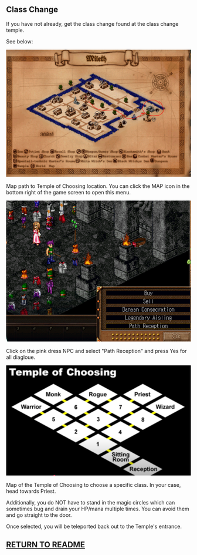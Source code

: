 
## Class Change

If you have not already, get the class change found at the class change temple.

See below:

<img src="../media/path_to_temple_of_choose.PNG" alt="Path To Temple of Choose" width="512"/></img>

Map path to Temple of Choosing location. You can click the MAP icon in the bottom right of the game screen to open this menu.

<img src="../media/class_sel_widget.png" alt="Path Reception Button in UI" width="512"/></img>

Click on the pink dress NPC and select "Path Reception" and press Yes for all diagloue.

<img src="../media/temple_of_choosing.png" alt="Temple of Choosing Options" width="512"/></img>

Map of the Temple of Choosing to choose a specific class. In your case, head towards Priest.

Additionally, you do NOT have to stand in the magic circles which can sometimes bug and drain your HP/mana multiple times. You can avoid them and go straight to the door.

Once selected, you will be teleported back out to the Temple's entrance.

## [RETURN TO README](../README.md)
